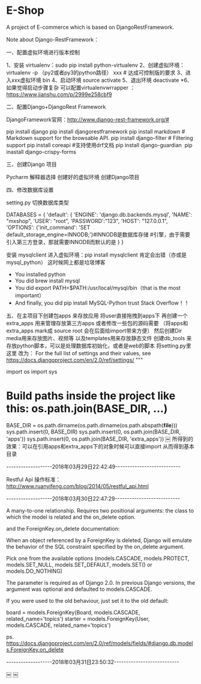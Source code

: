# E-Shop
A project of E-commerce which is based on DjangoRestFramework.

Note about Django-RestFramework：

一、配置虚拟环境进行版本控制

1、安装 virtualenv：sudo pip install python-virtualenv
2、创建虚拟环境：virtualenv -p （py2或者py3的python路径） xxx         # 达成可控制版的要求
3、进入xxx虚拟环境 bin 
4、启动环境 source activate
5、退出环境 deactivate
*6、如果觉得启动步骤复杂 可以配置virtualenvwrrapper ：https://www.jianshu.com/p/2999e258cbf9

二、配置Django+DjangoRest Framework 
 
DjangoFramework官网：http://www.django-rest-framework.org/#

pip install django
pip install djangorestframework
pip install markdown       # Markdown support for the browsable API.
pip install django-filter  # Filtering support
pip install coreapi           #支持使用drf文档
pip install django-guardian 
pip inastall django-crispy-forms 

三、创建Django 项目

Pycharm 解释器选择 创建好的虚拟环境  创建Django项目

四、修改数据库设置

setting.py 切换数据库类型

DATABASES = {
    'default': {
        'ENGINE': 'django.db.backends.mysql',
        'NAME': "mxshop",
        'USER': "root",
        'PASSWORD':"123",
        'HOST': "127.0.0.1",
        'OPTIONS': {'init_command': 'SET default_storage_engine=INNODB;’}#INNODB是数据库存储
#引擎，由于需要引入第三方登录，那就需要INNODB而默认的是
    }
}

安装 mysqlclient   进入虚拟环境：pip install mysqlclient 肯定会出错（亦或是mysql_python）
这时候网上都是垃圾博客
* You installed python
* You did brew install mysql
* You did export PATH=$PATH:/usr/local/mysql/bin（that is the most important）
* And finally, you did pip install MySQL-Python 
trust Stack Overflow！！

五、在主项目下创建包apps 来存放应用
         将user直接拖拽到apps下
	 再创建一个extra_apps 用来管理存放第三方apps 或者修改一些包的源码需要
（将apps和extra_apps mark成 source root   会在后面给import带来方便）
	 然后创建Dir media用来存放图片、视频等   以及templates用来存放静态文件
	 创建db_tools 来存放python脚本，可以是处理数据库初始化，或者是web的脚本
将setting.py里这里
改为：
For the full list of settings and their values, see
https://docs.djangoproject.com/en/2.0/ref/settings/
"""

import os
import sys

# Build paths inside the project like this: os.path.join(BASE_DIR, ...)
BASE_DIR = os.path.dirname(os.path.dirname(os.path.abspath(__file__)))
sys.path.insert(0, BASE_DIR)
sys.path.insert(0, os.path.join(BASE_DIR, 'apps'))
sys.path.insert(0, os.path.join(BASE_DIR, 'extra_apps'))
￼
所得到的效果：可以在引用apps和extra_apps下的对象时候可以直接import
从而得到基本目录

-------------------2018年03月29日22:42:49---------------------------

Restful Api 操作标准：http://www.ruanyifeng.com/blog/2014/05/restful_api.html

-------------------2018年03月30日22:47:29---------------------------


A many-to-one relationship. Requires two positional arguments: the class to which the model is related and the on_delete option.

and the ForeignKey.on_delete documentation:

When an object referenced by a ForeignKey is deleted, Django will emulate the behavior of the SQL constraint specified by the on_delete argument.

Pick one from the available options (models.CASCADE, models.PROTECT, models.SET_NULL, models.SET_DEFAULT, models.SET() or models.DO_NOTHING)

The parameter is required as of Django 2.0. In previous Django versions, the argument was optional and defaulted to models.CASCADE.

If you were used to the old behaviour, just set it to the old default:

board = models.ForeignKey(Board, models.CASCADE, related_name='topics')
starter = models.ForeignKey(User, models.CASCADE, related_name='topics')

ps. https://docs.djangoproject.com/en/2.0/ref/models/fields/#django.db.models.ForeignKey.on_delete


-------------------2018年03月31日23:50:32---------------------------







￼
￼
